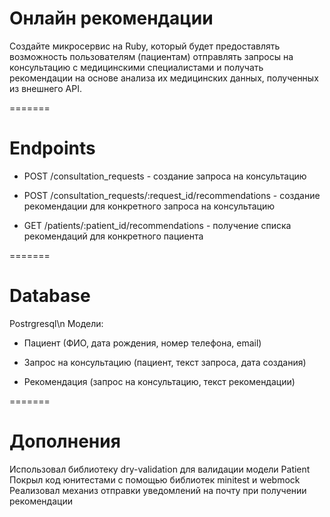 
# Онлайн рекомендации

Создайте микросервис на Ruby, который будет предоставлять возможность пользователям (пациентам) отправлять запросы на консультацию с медицинскими специалистами и получать рекомендации на основе анализа их медицинских данных, полученных из внешнего API.

=======
# Endpoints
- POST /consultation_requests - создание запроса на консультацию

- POST /consultation_requests/:request_id/recommendations - создание рекомендации для конкретного запроса на консультацию

- GET /patients/:patient_id/recommendations - получение списка рекомендаций для конкретного пациента

=======
# Database
Postrgresql\n
Модели:
- Пациент (ФИО, дата рождения, номер телефона, email)

- Запрос на консультацию (пациент, текст запроса, дата создания) 

- Рекомендация (запрос на консультацию, текст рекомендации)
  
=======
# Дополнения
Использовал библиотеку dry-validation для валидации модели Patient
Покрыл код юнитестами с помощью библиотек minitest и webmock
Реализовал механиз отправки уведомлений на почту при получении рекомендации
